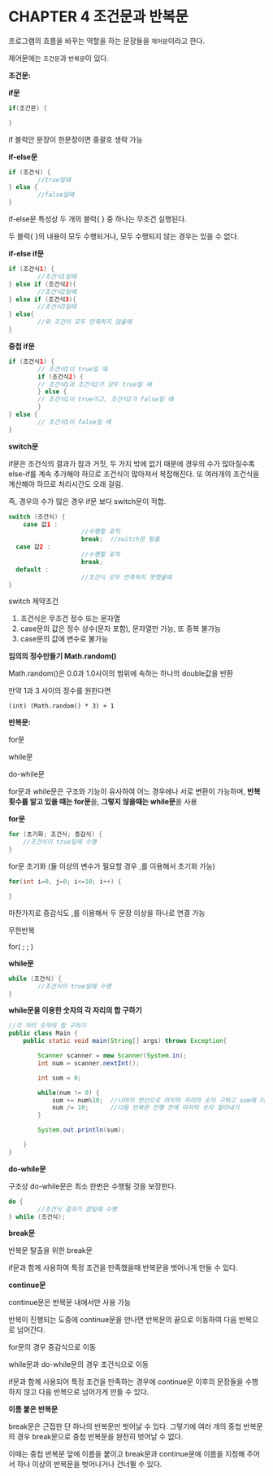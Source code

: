 # CHAPTER 4 조건문과 반복문

프로그램의 흐름을 바꾸는 역할을 하는 문장들을 `제어문`이라고 한다.

제어문에는 `조건문`과 `반복문`이 있다.

**조건문:**

**if문**

```java
if(조건문) {

}
```

if 블럭안 문장이 한문장이면 중괄호 생략 가능

**if-else문**

```java
if (조건식) {
		//true일때
} else {
		//false일때
}
```

 if-else문 특성상 두 개의 블럭{ } 중 하나는 무조건 실행된다.

두 블럭{ }의 내용이 모두 수행되거나, 모두 수행되지 않는 경우는 있을 수 없다.

**if-else if문**

```java
if (조건식1) {
		//조건식1일때
} else if (조건식2){
		//조건식2일때
} else if (조건식3){
		//조건식3일때
} else{
		//위 조건이 모두 만족하지 않을때
}
```

**중첩 if문**

```java
if (조건식1) {
		// 조건식1이 true일 때
		if (조건식2) {
		// 조건식1과 조건식2가 모두 true일 때
		} else {
		// 조건식1이 true이고, 조건식2가 false일 때
		}
} else {
		// 조건식1이 false일 때
}
```

**switch문**

if문은 조건식의 결과가 참과 거짓, 두 가지 밖에 없기 때문에 경우의 수가 많아질수록 else-if를 계속 추가해야 하므로 조건식이 많아져서 복잡해진다. 또 여러개의 조건식을 계산해야 하므로 처리시간도 오래 걸림.

즉, 경우의 수가 많은 경우 if문 보다 switch문이 적합.

```java
switch (조건식) {
	case 값1 :
					//수행할 로직
					break;  //switch문 탈출
  case 값2 :
					//수행할 로직
					break;
  default :
					//조건식 모두 만족하지 못했을때
}
```

switch 제약조건

1. 조건식은 무조건 정수 또는 문자열
2. case문의 값은 정수 상수(문자 포함), 문자열만 가능, 또 중복 불가능
3. case문의 값에 변수로 불가능

**임의의 정수만들기 Math.random()**

Math.random()은 0.0과 1.0사이의 범위에 속하는 하나의 double값을 반환

만약 1과 3 사이의 정수를 원한다면

`(int) (Math.random() * 3) + 1`

**반복문:**

for문

while문

do-while문

for문과 while문은 구조와 기능이 유사하여 어느 경우에나 서로 변환이 가능하며, **반복 횟수를 알고 있을 때는 for문**을, **그렇지 않을때는 while문**을 사용

**for문**

```java
for (초기화; 조건식; 증감식) {
	//조건식이 true일때 수행
}
```

 for문 초기화 (둘 이상의 변수가 필요할 경우 ,를 이용해서 초기화 가능)

```java
for(int i=0, j=0; i<=10; i++) {

}
```

마찬가지로 증감식도 ,를 이용해서 두 문장 이상을 하나로 연결 가능

무한반복

for( ; ; )

**while문**

```java
while (조건식) {
		//조건식이 true일때 수행
}
```

**while문을 이용한 숫자의 각 자리의 합 구하기**

```java
//각 자리 숫자의 합 구하기
public class Main {
    public static void main(String[] args) throws Exception{

        Scanner scanner = new Scanner(System.in);
        int num = scanner.nextInt();

        int sum = 0;

        while(num != 0) {
            sum += num%10;  //나머지 연산으로 마지막 자리의 숫자 구하고 sum에 더하기
            num /= 10;      //다음 반복문 진행 전에 마지막 숫자 잘라내기
        }

        System.out.println(sum);

    }
}
```

**do-while문**

구조상 do-while문은 최소 한번은 수행될 것을 보장한다.

```java
do {
		//조건식 결과가 참일때 수행
} while (조건식);
```

**break문**

반복문 탈출을 위한 break문

if문과 함께 사용하여 특정 조건을 만족했을때 반복문을 벗어나게 만들 수 있다.

**continue문**

continue문은 반복문 내에서만 사용 가능

반복이 진행되는 도중에 continue문을 만나면 반복문의 끝으로 이동하여 다음 반복으로 넘어간다.

for문의 경우 증감식으로 이동

while문과 do-while문의 경우 조건식으로 이동

if문과 함께 사용되어 특정 조건을 만족하는 경우에 continue문 이후의 문장들을 수행하지 않고 다음 반복으로 넘어가게 만들 수 있다.

**이름 붙은 반복문**

break문은 근접한 단 하나의 반복문만 벗어날 수 있다. 그렇기에 여러 개의 중첩 반복문의 경우 break문으로 중첩 반복문을 완전히 벗어날 수 없다.

이때는 중첩 반복문 앞에 이름을 붙이고 break문과 continue문에 이름을 지정해 주어서 하나 이상의 반복문을 벗어나거나 건너뛸 수 있다.

